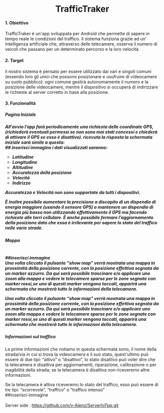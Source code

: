 <h1 style="text-align: center;">TrafficTraker</h1>

 <h4> 1. Obiettivo </h4>
TrafficTraker è un'app sviluppata per Android che permette di sapere in tempo reale le condizioni del traffico. Il sistema funziona grazie ad un’ intelligenza artificiale che, attraverso delle telecamere, osserva il numero di veicoli che passano per un determinato percorso e la loro velocità.

<h4> 2. Target </h4>
il nostro sistema è pensato per essere utilizzato dai vari e singoli comuni (essendo loro gli unici che possono posizionare e usufruire di videocamere su suolo pubblico): ogni comune gestirà autonomamente il numero e la posizione delle videocamere, mentre il dispositivo si occuperà di indirizzare le richieste al server corretto in base alla posizione.
<h4> 3. Funzionalità </h4>
   <h5>Pagina Iniziale <h5>
All'avvio l’app farà periodicamente una richiesta delle coordinate GPS, (richiederà eventuali permessi se non sono mai stati concessi e chiederà di attivare il GPS se esso è disattivo).
ricevuta la risposta la schermata iniziale sarà simile a questa:<br>
## inserisci immagine
 i dati visualizzati saranno: 
<ul style="list-style-type:circle">
  <li>Latitudine</li>
  <li>Longitudine</li>
  <li>Altitudine</li>
  <li>Accuratezza della posizione</li>
  <li>Velocità</li>
  <li>Indirizzo</li>
</ul>

Accuratezza e Velocità non sono supportate da tutti i dispositivi.

È inoltre possibile aumentare la precisione a discapito di un dispendio di energia maggiore (usando il sensore GPS)
o mantenere un dispendio di energia più basso non utilizzando effettivamente il GPS ma facendo richieste alle torri cellulare.
È anche possibile fermare l’aggiornamento della posizione dato che essa è irrilevante per sapere lo stato del traffico nelle varie strade.
  <h5>Mappa<h5>
    <br>##inserisci immagine<br>
Una volta cliccato il pulsante “show map” verrà mostrata una mappa in prossimità della posizione corrente, con la posizione effettiva segnata da un marker azzurro.
Da qui sarà possibile trascinare e/o applicare uno zoom alla mappa e vedere le telecamere sparse per le zone segnate con marker rossi,se uno di questi marker vengono toccati, apparirà una schermata che mostrerà tutte le informazioni della telecamera.
    
Una volta cliccato il pulsante “show map” verrà mostrata una mappa in prossimità della posizione corrente, con la posizione effettiva segnata da un marker azzurro.
Da qui sarà possibile trascinare e/o applicare uno zoom alla mappa e vedere le telecamere sparse per le zone segnate con marker rossi,se uno di questi marker vengono toccati, apparirà una schermata che mostrerà tutte le informazioni della telecamera.
 <h5>Informazioni sul traffico </h5>
    
Le prime informazioni che notiamo in questa schermata sono, il nome della strada/via in cui si trova la videocamera e il suo stato, quest'ultimo può essere di due tipi: “attivo” o “disattivo”, lo stato disattivo può voler dire che la telecamera è disattiva per aggiornamenti, riparazione, calibrazione o per inagibilità della strada; se la telecamera è disattiva non riceveremo altre informazioni.

Se la telecamera è attiva riceveremo lo stato del traffico, esso può essere di tre tipi:
“scorrevole”, “traffico” o “traffico intenso” 
<br>##inserisci immagine<br><br>
    Server side : https://github.com/v-Alenz/ServerIoTpp.git

